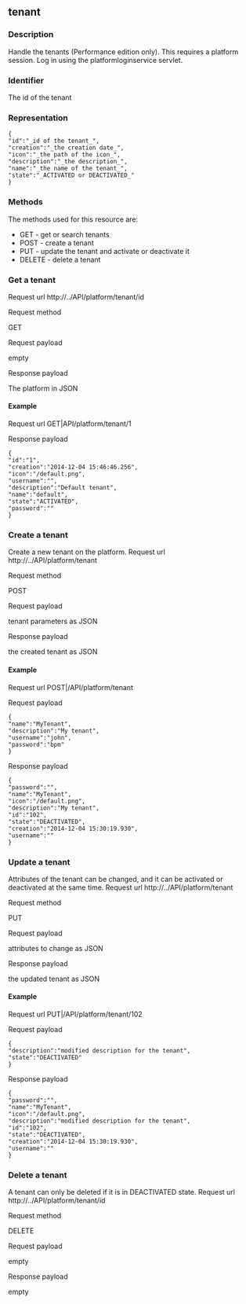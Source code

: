 ## tenant

### Description

Handle the tenants (Performance edition only). This requires a platform session. Log in using the platformloginservice servlet.

### Identifier

The id of the tenant

### Representation

    {
    "id":"_id of the tenant_",
    "creation":"_the creation date_",
    "icon":"_the path of the icon_",
    "description":"_the description_",
    "name":"_the name of the tenant_",
    "state":"_ACTIVATED or DEACTIVATED_"
    }

### Methods

The methods used for this resource are:

* GET - get or search tenants
* POST - create a tenant
* PUT - update the tenant and activate or deactivate it
* DELETE - delete a tenant

### Get a tenant
Request url
http://../API/platform/tenant/id

Request method

GET

Request payload

empty

Response payload

The platform in JSON

#### Example
Request url
GET|API/platform/tenant/1

Response payload

    {
    "id":"1",
    "creation":"2014-12-04 15:46:46.256",
    "icon":"/default.png",
    "username":"",
    "description":"Default tenant",
    "name":"default",
    "state":"ACTIVATED",
    "password":""
    }

### Create a tenant

Create a new tenant on the platform.
Request url
http://../API/platform/tenant

Request method

POST

Request payload

tenant parameters as JSON

Response payload

the created tenant as JSON

#### Example
Request url
POST|/API/platform/tenant

Request payload

    {
    "name":"MyTenant",
    "description":"My tenant",
    "username":"john",
    "password":"bpm"
    }

Response payload

    {
    "password":"",
    "name":"MyTenant",
    "icon":"/default.png",
    "description":"My tenant",
    "id":"102",
    "state":"DEACTIVATED",
    "creation":"2014-12-04 15:30:19.930",
    "username":""
    }

### Update a tenant

Attributes of the tenant can be changed, and it can be activated or deactivated at the same time.
Request url
http://../API/platform/tenant

Request method

PUT

Request payload

attributes to change as JSON

Response payload

the updated tenant as JSON

#### Example
Request url
PUT|/API/platform/tenant/102

Request payload

    {
    "description":"modified description for the tenant",
    "state":"DEACTIVATED"
    }

Response payload

    {
    "password":"",
    "name":"MyTenant",
    "icon":"/default.png",
    "description":"modified description for the tenant",
    "id":"102",
    "state":"DEACTIVATED",
    "creation":"2014-12-04 15:30:19.930",
    "username":""
    }

### Delete a tenant

A tenant can only be deleted if it is in DEACTIVATED state.
Request url
http://../API/platform/tenant/id

Request method

DELETE

Request payload

empty

Response payload

empty